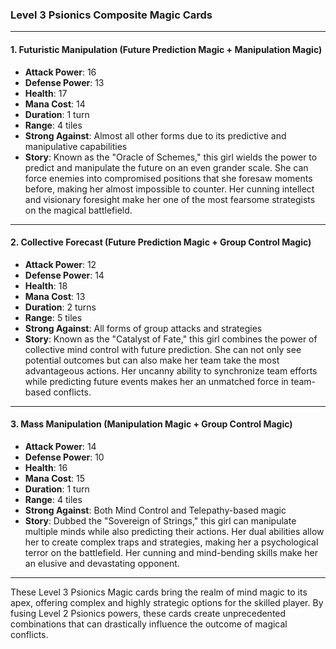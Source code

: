 ### Level 3 Psionics Composite Magic Cards

---

#### 1. Futuristic Manipulation (Future Prediction Magic + Manipulation Magic)

- **Attack Power**: 16
- **Defense Power**: 13
- **Health**: 17
- **Mana Cost**: 14
- **Duration**: 1 turn
- **Range**: 4 tiles
- **Strong Against**: Almost all other forms due to its predictive and manipulative capabilities
- **Story**: Known as the "Oracle of Schemes," this girl wields the power to predict and manipulate the future on an even grander scale. She can force enemies into compromised positions that she foresaw moments before, making her almost impossible to counter. Her cunning intellect and visionary foresight make her one of the most fearsome strategists on the magical battlefield.

---

#### 2. Collective Forecast (Future Prediction Magic + Group Control Magic)

- **Attack Power**: 12
- **Defense Power**: 14
- **Health**: 18
- **Mana Cost**: 13
- **Duration**: 2 turns
- **Range**: 5 tiles
- **Strong Against**: All forms of group attacks and strategies
- **Story**: Known as the "Catalyst of Fate," this girl combines the power of collective mind control with future prediction. She can not only see potential outcomes but can also make her team take the most advantageous actions. Her uncanny ability to synchronize team efforts while predicting future events makes her an unmatched force in team-based conflicts.

---

#### 3. Mass Manipulation (Manipulation Magic + Group Control Magic)

- **Attack Power**: 14
- **Defense Power**: 10
- **Health**: 16
- **Mana Cost**: 15
- **Duration**: 1 turn
- **Range**: 4 tiles
- **Strong Against**: Both Mind Control and Telepathy-based magic
- **Story**: Dubbed the "Sovereign of Strings," this girl can manipulate multiple minds while also predicting their actions. Her dual abilities allow her to create complex traps and strategies, making her a psychological terror on the battlefield. Her cunning and mind-bending skills make her an elusive and devastating opponent.

---

These Level 3 Psionics Magic cards bring the realm of mind magic to its apex, offering complex and highly strategic options for the skilled player. By fusing Level 2 Psionics powers, these cards create unprecedented combinations that can drastically influence the outcome of magical conflicts.